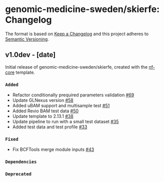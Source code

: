 # genomic-medicine-sweden/skierfe: Changelog

The format is based on [Keep a Changelog](https://keepachangelog.com/en/1.0.0/)
and this project adheres to [Semantic Versioning](https://semver.org/spec/v2.0.0.html).

## v1.0dev - [date]

Initial release of genomic-medicine-sweden/skierfe, created with the [nf-core](https://nf-co.re/) template.

### `Added`

- Refactor conditionally prequired parameters validation [#69](https://github.com/genomic-medicine-sweden/skierfe/pull/69)
- Update GLNexus version [#58](https://github.com/genomic-medicine-sweden/skierfe/pull/58)
- Added uBAM support and multisample test [#51](https://github.com/genomic-medicine-sweden/skierfe/pull/51)
- Added Revio BAM test data [#50](https://github.com/genomic-medicine-sweden/skierfe/pull/50)
- Update template to 2.13.1 [#38](https://github.com/genomic-medicine-sweden/skierfe/pull/38)
- Update pipeline to run with a small test dataset [#35](https://github.com/genomic-medicine-sweden/skierfe/pull/35)
- Added test data and test profile [#33](https://github.com/genomic-medicine-sweden/skierfe/pull/33)

### `Fixed`

- Fix BCFTools merge module inputs [#43](https://github.com/genomic-medicine-sweden/skierfe/pull/43)

### `Dependencies`

### `Deprecated`
